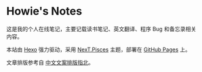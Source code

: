 # Howie's Notes

这是我的个人在线笔记，主要记载读书笔记、英文翻译、程序 Bug 和备忘录相关内容。

本站由 [Hexo](https://hexo.io/zh-cn/) 强力驱动，采用 [NexT.Pisces](https://theme-next.org/) 主题，部署在 [GitHub Pages](https://pages.github.com/) 上。

文章排版参考自 [中文文案排版指北](https://github.com/sparanoid/chinese-copywriting-guidelines/blob/master/README.zh-CN.md)。